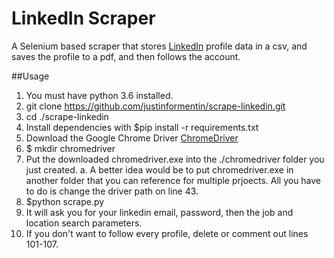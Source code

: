 # LinkedIn Scraper

A Selenium based scraper that stores [LinkedIn](https://linkedin.com) profile data in a csv, and saves the profile to a pdf, and then follows the account.

##Usage

1. You must have python 3.6 installed.
1. git clone https://github.com/justinformentin/scrape-linkedin.git
2. cd ./scrape-linkedin
2. Install dependencies with 
$pip install -r requirements.txt
3. Download the Google Chrome Driver [ChromeDriver](https://sites.google.com/a/chromium.org/chromedriver/)
4. $ mkdir chromedriver
5. Put the downloaded chromedriver.exe into the ./chromedriver folder you just created.
  a. A better idea would be to put chromedriver.exe in another folder that you can reference for multiple prjoects. All you have to do is      change the driver path on line 43.
6. $python scrape.py
7. It will ask you for your linkedin email, password, then the job and location search parameters.
8. If you don't want to follow every profile, delete or comment out lines 101-107.
